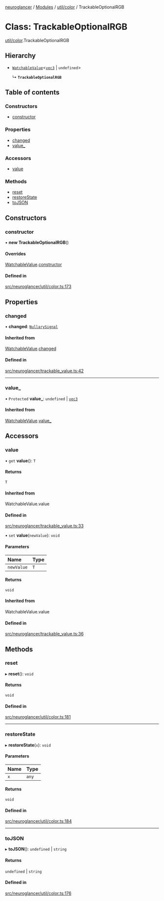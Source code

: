 [neuroglancer](../README.md) / [Modules](../modules.md) / [util/color](../modules/util_color.md) / TrackableOptionalRGB

# Class: TrackableOptionalRGB

[util/color](../modules/util_color.md).TrackableOptionalRGB

## Hierarchy

- [`WatchableValue`](annotation_annotation_layer_state._internal_.WatchableValue.md)<[`vec3`](util_geom.vec3.md) \| `undefined`\>

  ↳ **`TrackableOptionalRGB`**

## Table of contents

### Constructors

- [constructor](util_color.TrackableOptionalRGB.md#constructor)

### Properties

- [changed](util_color.TrackableOptionalRGB.md#changed)
- [value\_](util_color.TrackableOptionalRGB.md#value_)

### Accessors

- [value](util_color.TrackableOptionalRGB.md#value)

### Methods

- [reset](util_color.TrackableOptionalRGB.md#reset)
- [restoreState](util_color.TrackableOptionalRGB.md#restorestate)
- [toJSON](util_color.TrackableOptionalRGB.md#tojson)

## Constructors

### constructor

• **new TrackableOptionalRGB**()

#### Overrides

[WatchableValue](annotation_annotation_layer_state._internal_.WatchableValue.md).[constructor](annotation_annotation_layer_state._internal_.WatchableValue.md#constructor)

#### Defined in

[src/neuroglancer/util/color.ts:173](https://github.com/ActiveBrainAtlas2/neuroglancer/blob/1beb5d34/src/neuroglancer/util/color.ts#L173)

## Properties

### changed

• **changed**: [`NullarySignal`](util_signal.NullarySignal.md)

#### Inherited from

[WatchableValue](annotation_annotation_layer_state._internal_.WatchableValue.md).[changed](annotation_annotation_layer_state._internal_.WatchableValue.md#changed)

#### Defined in

[src/neuroglancer/trackable_value.ts:42](https://github.com/ActiveBrainAtlas2/neuroglancer/blob/1beb5d34/src/neuroglancer/trackable_value.ts#L42)

___

### value\_

• `Protected` **value\_**: `undefined` \| [`vec3`](util_geom.vec3.md)

#### Inherited from

[WatchableValue](annotation_annotation_layer_state._internal_.WatchableValue.md).[value_](annotation_annotation_layer_state._internal_.WatchableValue.md#value_)

## Accessors

### value

• `get` **value**(): `T`

#### Returns

`T`

#### Inherited from

WatchableValue.value

#### Defined in

[src/neuroglancer/trackable_value.ts:33](https://github.com/ActiveBrainAtlas2/neuroglancer/blob/1beb5d34/src/neuroglancer/trackable_value.ts#L33)

• `set` **value**(`newValue`): `void`

#### Parameters

| Name | Type |
| :------ | :------ |
| `newValue` | `T` |

#### Returns

`void`

#### Inherited from

WatchableValue.value

#### Defined in

[src/neuroglancer/trackable_value.ts:36](https://github.com/ActiveBrainAtlas2/neuroglancer/blob/1beb5d34/src/neuroglancer/trackable_value.ts#L36)

## Methods

### reset

▸ **reset**(): `void`

#### Returns

`void`

#### Defined in

[src/neuroglancer/util/color.ts:181](https://github.com/ActiveBrainAtlas2/neuroglancer/blob/1beb5d34/src/neuroglancer/util/color.ts#L181)

___

### restoreState

▸ **restoreState**(`x`): `void`

#### Parameters

| Name | Type |
| :------ | :------ |
| `x` | `any` |

#### Returns

`void`

#### Defined in

[src/neuroglancer/util/color.ts:184](https://github.com/ActiveBrainAtlas2/neuroglancer/blob/1beb5d34/src/neuroglancer/util/color.ts#L184)

___

### toJSON

▸ **toJSON**(): `undefined` \| `string`

#### Returns

`undefined` \| `string`

#### Defined in

[src/neuroglancer/util/color.ts:176](https://github.com/ActiveBrainAtlas2/neuroglancer/blob/1beb5d34/src/neuroglancer/util/color.ts#L176)
